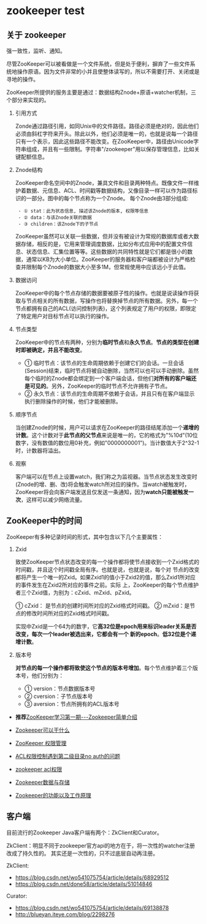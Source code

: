 # zookeeper test

## 关于 zookeeper
强一致性，监听、通知。

尽管ZooKeeper可以被看做是一个文件系统，但是处于便利，摒弃了一些文件系统地操作原语。因为文件非常的小并且使整体读写的，所以不需要打开、关闭或是寻地的操作。 

ZooKeeper所提供的服务主要是通过：数据结构Znode+原语+watcher机制，三个部分来实现的。

1) 引用方式
    
    Zonde通过路径引用，如同Unix中的文件路径。路径必须是绝对的，因此他们必须由斜杠字符来开头。除此以外，他们必须是唯一的，也就是说每一个路径只有一个表示，因此这些路径不能改变。在ZooKeeper中，路径由Unicode字符串组成，并且有一些限制。字符串"/zookeeper"用以保存管理信息，比如关键配额信息。

2) Znode结构

    ZooKeeper命名空间中的Znode，兼具文件和目录两种特点。既像文件一样维护着数据、元信息、ACL、时间戳等数据结构，又像目录一样可以作为路径标识的一部分。图中的每个节点称为一个Znode。 每个Znode由3部分组成:
    
        - ① stat：此为状态信息, 描述该Znode的版本, 权限等信息 
        - ② data：与该Znode关联的数据
        - ③ children：该Znode下的子节点

    ZooKeeper虽然可以关联一些数据，但并没有被设计为常规的数据库或者大数据存储，相反的是，它用来管理调度数据，比如分布式应用中的配置文件信息、状态信息、汇集位置等等。这些数据的共同特性就是它们都是很小的数据，通常以KB为大小单位。ZooKeeper的服务器和客户端都被设计为严格检查并限制每个Znode的数据大小至多1M，但常规使用中应该远小于此值。

3) 数据访问

    ZooKeeper中的每个节点存储的数据要被原子性的操作。也就是说读操作将获取与节点相关的所有数据，写操作也将替换掉节点的所有数据。另外，每一个节点都拥有自己的ACL(访问控制列表)，这个列表规定了用户的权限，即限定了特定用户对目标节点可以执行的操作。

4) 节点类型

    ZooKeeper中的节点有两种，分别为**临时节点**和**永久节点**。__节点的类型在创建时即被确定，并且不能改变__。

    - ① 临时节点：该节点的生命周期依赖于创建它们的会话。一旦会话(Session)结束，临时节点将被自动删除，当然可以也可以手动删除。虽然每个临时的Znode都会绑定到一个客户端会话，但他们**对所有的客户端还是可见的**。另外，ZooKeeper的临时节点不允许拥有子节点。
    - ② 永久节点：该节点的生命周期不依赖于会话，并且只有在客户端显示执行删除操作的时候，他们才能被删除。

5) 顺序节点

    当创建Znode的时候，用户可以请求在ZooKeeper的路径结尾添加一个**递增的计数**。这个计数对于**此节点的父节点**来说是唯一的，它的格式为"%10d"(10位数字，没有数值的数位用0补充，例如"0000000001")。当计数值大于2^32-1时，计数器将溢出。

6) 观察

    客户端可以在节点上设置watch，我们称之为监视器。当节点状态发生改变时(Znode的增、删、改)将会触发watch所对应的操作。当watch被触发时，ZooKeeper将会向客户端发送且仅发送一条通知，因为**watch只能被触发一次**，这样可以减少网络流量。

## ZooKeeper中的时间

ZooKeeper有多种记录时间的形式，其中包含以下几个主要属性：

1) Zxid

    致使ZooKeeper节点状态改变的每一个操作都将使节点接收到一个Zxid格式的时间戳，并且这个时间戳全局有序。也就是说，也就是说，每个对 节点的改变都将产生一个唯一的Zxid。如果Zxid1的值小于Zxid2的值，那么Zxid1所对应的事件发生在Zxid2所对应的事件之前。实际 上，ZooKeeper的每个节点维护者三个Zxid值，为别为：cZxid、mZxid、pZxid。

    ① cZxid： 是节点的创建时间所对应的Zxid格式时间戳。
    ② mZxid：是节点的修改时间所对应的Zxid格式时间戳。

    实现中Zxid是一个64为的数字，它**高32位是epoch用来标识leader关系是否改变，每次一个leader被选出来，它都会有一个 新的epoch**。**低32位是个递增计数**。 

2) 版本号

    **对节点的每一个操作都将致使这个节点的版本号增加**。每个节点维护着三个版本号，他们分别为：
    
    - ① version：节点数据版本号
    - ② cversion：子节点版本号
    - ③ aversion：节点所拥有的ACL版本号 

- **推荐**[ZooKeeper学习第一期---Zookeeper简单介绍](http://www.cnblogs.com/sunddenly/p/4033574.html)
- [Zookeeper可以干什么](https://www.cnblogs.com/yuyijq/p/3424473.html)


- [ZooKeeper 权限管理](https://blog.csdn.net/yueyedeai/article/details/17106147)
- [ACL权限控制遇到第二级目录no auth的问题](https://blog.csdn.net/simonchi/article/details/51144436)
- [zookeeper acl权限](https://blog.csdn.net/wuhenzhangxing/article/details/52936040)


- [Zookeeper数据与存储](https://www.cnblogs.com/leesf456/p/6179118.html)
- [Zookeeper的功能以及工作原理](https://www.cnblogs.com/felixzh/p/5869212.html)

## 客户端
目前流行的Zookeeper Java客户端有两个：ZkClient和Curator。

ZkClient：明显不同于zookeeper官方api的地方在于，将一次性的watcher注册改成了持久性的。
其实还是一次性的，只不过底层自动再注册。

ZkClient:
- https://blog.csdn.net/wo541075754/article/details/68929512
- https://blog.csdn.net/done58/article/details/51014846

Curator:
- https://blog.csdn.net/wo541075754/article/details/69138878
- http://blueyan.iteye.com/blog/2298276


